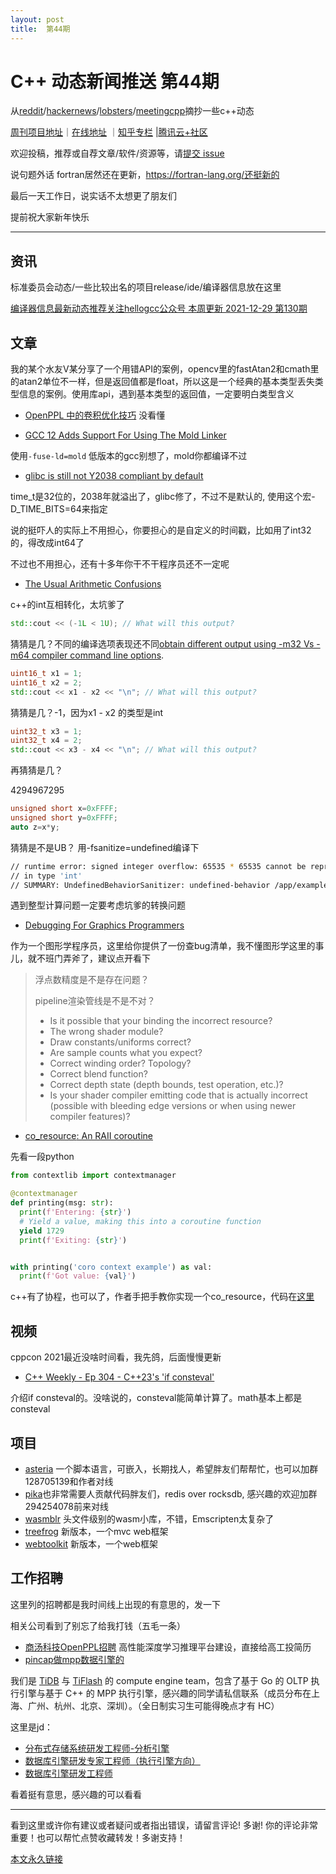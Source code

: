 ```yaml
---
layout: post
title:  第44期
---
```


# C++ 动态新闻推送 第44期

从[reddit](https://www.reddit.com/r/cpp/)/[hackernews](https://news.ycombinator.com/)/[lobsters](https://lobste.rs/)/[meetingcpp](https://www.meetingcpp.com/blog/blogroll/items/Meeting-Cpp-Blogroll-310.html)摘抄一些c++动态

[周刊项目地址](https://github.com/wanghenshui/cppweeklynews)｜[在线地址](https://wanghenshui.github.io/cppweeklynews/) ｜[知乎专栏](https://www.zhihu.com/column/jieyaren) |[腾讯云+社区](https://cloud.tencent.com/developer/column/92884)

欢迎投稿，推荐或自荐文章/软件/资源等，请[提交 issue](https://github.com/wanghenshui/cppweeklynews/issues)



 说句题外话 fortran居然还在更新，https://fortran-lang.org/还挺新的

最后一天工作日，说实话不太想更了朋友们

提前祝大家新年快乐

---

## 资讯

标准委员会动态/一些比较出名的项目release/ide/编译器信息放在这里

[编译器信息最新动态推荐关注hellogcc公众号 本周更新 2021-12-29 第130期](https://github.com/hellogcc/osdt-weekly/blob/master/weekly/2021-12-29.md)

## 文章

我的某个水友V某分享了一个用错API的案例，opencv里的fastAtan2和cmath里的atan2单位不一样，但是返回值都是float，所以这是一个经典的基本类型丢失类型信息的案例。使用库api，遇到基本类型的返回值，一定要明白类型含义

- [OpenPPL 中的卷积优化技巧](https://zhuanlan.zhihu.com/p/450310581) 没看懂

- [GCC 12 Adds Support For Using The Mold Linker](https://www.phoronix.com/scan.php?page=news_item&px=GCC-12-Mold-Linker) 

使用`-fuse-ld=mold` 低版本的gcc别想了，mold你都编译不过

- [glibc is still not Y2038 compliant by default](https://ariadne.space/2021/12/29/glibc-is-still-not-y2038-compliant-by-default/)

time_t是32位的，2038年就溢出了，glibc修了，不过不是默认的, 使用这个宏-D_TIME_BITS=64来指定

说的挺吓人的实际上不用担心，你要担心的是自定义的时间戳，比如用了int32的，得改成int64了

不过也不用担心，还有十多年你干不干程序员还不一定呢

- [The Usual Arithmetic Confusions](https://shafik.github.io/c++/2021/12/30/usual_arithmetic_confusions.html)

c++的int互相转化，太坑爹了

```c++
std::cout << (-1L < 1U); // What will this output?
```

猜猜是几？不同的编译选项表现还不同[obtain different output using -m32 Vs -m64 compiler command line options](https://godbolt.org/z/83qfWh3vr).

```c++
uint16_t x1 = 1;
uint16_t x2 = 2;
std::cout << x1 - x2 << "\n"; // What will this output?
```

猜猜是几？-1，因为x1 - x2 的类型是int

```c++
uint32_t x3 = 1;
uint32_t x4 = 2;
std::cout << x3 - x4 << "\n"; // What will this output?

```

再猜猜是几？

4294967295 

```c++
unsigned short x=0xFFFF;
unsigned short y=0xFFFF;
auto z=x*y; 
```

猜猜是不是UB？ 用-fsanitize=undefined编译下

```bash
// runtime error: signed integer overflow: 65535 * 65535 cannot be represented
// in type 'int'
// SUMMARY: UndefinedBehaviorSanitizer: undefined-behavior /app/example.cpp:7:13 in
```

遇到整型计算问题一定要考虑坑爹的转换问题



- [Debugging For Graphics Programmers](https://www.jeremyong.com/graphics/2021/12/27/debugging-for-graphics-programmers/)

作为一个图形学程序员，这里给你提供了一份查bug清单，我不懂图形学这里的事儿，就不班门弄斧了，建议点开看下

> 浮点数精度是不是存在问题？
>
> pipeline渲染管线是不是不对？
>
> - Is it possible that your binding the incorrect resource?
> - The wrong shader module?
> - Draw constants/uniforms correct?
> - Are sample counts what you expect?
> - Correct winding order? Topology?
> - Correct blend function?
> - Correct depth state (depth bounds, test operation, etc.)?
> - Is your shader compiler emitting code that is actually incorrect  (possible with bleeding edge versions or when using newer compiler  features)?

- [co_resource<T>: An RAII coroutine](https://vector-of-bool.github.io/2021/12/30/co_resource.html)

先看一段python

```python
from contextlib import contextmanager

@contextmanager
def printing(msg: str):
  print(f'Entering: {str}')
  # Yield a value, making this into a coroutine function
  yield 1729
  print(f'Exiting: {str}')


with printing('coro context example') as val:
  print(f'Got value: {val}')

```

c++有了协程，也可以了，作者手把手教你实现一个co_resource，代码在[这里](https://github.com/vector-of-bool/neo-fun/blob/develop/src/neo/co_resource.hpp)



## 视频

cppcon 2021最近没啥时间看，我先鸽，后面慢慢更新

- [C++ Weekly - Ep 304 - C++23's 'if consteval'](https://www.youtube.com/watch?v=AtdlMB_n2pI)

介绍if consteval的。没啥说的，consteval能简单计算了。math基本上都是consteval



## 项目
- [asteria](https://github.com/lhmouse/asteria) 一个脚本语言，可嵌入，长期找人，希望胖友们帮帮忙，也可以加群128705139和作者对线
- [pika](https://github.com/OpenAtomFoundation/pika)也非常需要人贡献代码胖友们，redis over rocksdb, 感兴趣的欢迎加群294254078前来对线
- [wasmblr](https://github.com/bwasti/wasmblr) 头文件级别的wasm小库，不错，Emscripten太复杂了
- [treefrog](https://github.com/treefrogframework/treefrog-framework/releases/tag/v2.3.0)  新版本，一个mvc web框架
- [webtoolkit](https://www.webtoolkit.eu/wt/news/2021/12/27/wt___jwt_4_6_1_released)  新版本，一个web框架

## 工作招聘

这里列的招聘都是我时间线上出现的有意思的，发一下

相关公司看到了别忘了给我打钱（五毛一条）

- [商汤科技OpenPPL招聘](https://www.zhihu.com/pin/1458834090074472449) 高性能深度学习推理平台建设，直接给高工投简历
- [pincap做mpp数据引擎的](https://zhuanlan.zhihu.com/p/451809358)

我们是 [TiDB](https://link.zhihu.com/?target=https%3A//docs.pingcap.com/zh/tidb/stable/overview) 与 [TiFlash](https://link.zhihu.com/?target=https%3A//docs.pingcap.com/zh/tidb/stable/tiflash-overview) 的 compute engine team，包含了基于 Go 的 OLTP 执行引擎与基于 C++ 的 MPP 执行引擎，感兴趣的同学请私信联系（成员分布在上海、广州、杭州、北京、深圳）。（全日制实习生可能得晚点才有 HC）

这里是jd：

- [分布式存储系统研发工程师-分析引擎](https://link.zhihu.com/?target=https%3A//careers.pingcap.com/apply/pingcap/39950/%23/job/1bc7946f-8ccd-422c-99b8-9be998b95b14)
- [数据库引擎研发专家工程师（执行引擎方向）](https://link.zhihu.com/?target=https%3A//careers.pingcap.com/apply/pingcap/39950/%23/job/c242f559-e543-4048-8d8f-424500962967)
- [数据库引擎研发工程师](https://link.zhihu.com/?target=https%3A//careers.pingcap.com/apply/pingcap/39950/%23/job/6914dba4-c0e2-4fd9-96d5-52219679bbfe)

看着挺有意思，感兴趣的可以看看



---

看到这里或许你有建议或者疑问或者指出错误，请留言评论! 多谢!  你的评论非常重要！也可以帮忙点赞收藏转发！多谢支持！

[本文永久链接](https://wanghenshui.github.io/cppweeklynews/posts/044.html)
